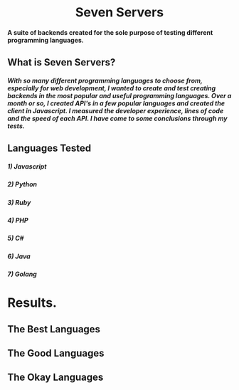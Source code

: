 <h1 align="center">Seven Servers</h1>

#### A suite of backends created for the sole purpose of testing different programming languages.

## What is Seven Servers?
##### With so many different programming languages to choose from, especially for web development, I wanted to create and test creating backends in the most popular and useful programming languages. Over a month or so, I created API's in a few popular languages and created the client in Javascript. I measured the developer experience, lines of code and the speed of each API. I have come to some conclusions through my tests.

## Languages Tested
##### 1) Javascript
##### 2) Python
##### 3) Ruby
##### 4) PHP
##### 5) C#
##### 6) Java
##### 7) Golang


# Results.
## The Best Languages
## The Good Languages
## The Okay Languages